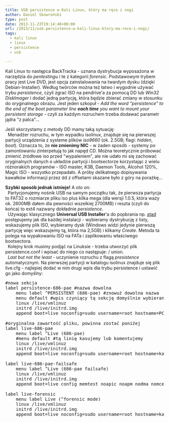 ```yaml
---
title: USB persistence w Kali Linux, który ma ręce i nogi
author: Daniel Skowroński
type: post
date: 2013-11-23T19:14:40+00:00
url: /2013/11/usb-persistence-w-kali-linux-ktory-ma-rece-i-nogi/
tags:
  - kali linux
  - linux
  - persistence
  - usb

---
```

Kali Linux to następca BackTracka - uznana dystrybucja wyposażona w narzędzia do _pentestingu_ i te z kategorii _forensic_. Podstawowym trybem pracy jest Live DVD, jest opcja zainstalowania na twardym dysku (dzięki Debian-Installer). Według twórców można też łatwo i wygodnie używać trybu _persistence_, czyli zgrać ISO na pendrive'a za pomocą DD lub _Win32 DiskImager_ i dodać jedną partycję, która będzie zbierać zmiany w stosunku do oryginalnego obrazu. Jest jeden szkopuł - _Add the word “persistence" to the end of the boot parameter line **each time** you want to mount your persistent storage_ - czyli za każdym rozruchem trzeba dodawać parametr jądra "z palca"...

Jeśli skorzystamy z metody DD mamy taką sytuację:  
&nbsp;&nbsp;Menadżer rozruchu, w tym wypadku isolinux, znajduje się na pierwszej partycji urządzenia z systeme plików _iso9660_ (ok. 2.5GB; flagi: _hidden_, _boot_). Oznacza to, że **nie zmienimy NIC** - w żaden sposób - systemy po zamontowaniu zinterpetują to jak napęd CD. Można teoretycznie próbować zmienić źródłowe iso przed "wypaleniem", ale nie udało mi się zachować oryginalnych danych o układzie partycji i bootsectorze korzystając z wielu różnorakich programów - ISO master, K3B, Daemon Tools, Alcohol 120%, Magic ISO - wszystko przepadało. A próby delikatnego dopisywania kawałków informacji przez dd z offsetami skazane było z góry na porażkę...

**Szybki sposób jednak istnieje!** A oto on:  
&nbsp;&nbsp;Partycjonujemy nośnik USB na samym początku tak, że pierwsza partycja to FAT32 o rozmiarze pliku iso plus kilka mega (dla wersji 1.0.5, która waży ok. 2600MB dałem dla pewności wszelkiej 2700MB) i reszta (czyli do końca) to ext4 nazwany dokładnie _persistence_.  
&nbsp;&nbsp;Używając klasycznego **Universal USB Installer**'a do popbrania np. [stąd][1] postępujemy jak dla każdej instalacji - wybieramy dystrybucję z listy, wskazujemy plik ISO, wybieramy dysk (Windows widzi jedynie pierwszą partycję więc wskazujemy tą, która ma 2,5GB) i klikamy _Create_. Metoda ta polega na wypakowaniu ISO na FATa i zaplikowaniu właściwego bootsectora.  
&nbsp;&nbsp;Kolejny krok musimy podjąć na Linuksie - trzeba utworzyć plik persistence.conf i wpisać do niego co następuje: <span class="lang:default EnlighterJSRAW  crayon-inline " >/ union</span>.  
&nbsp;&nbsp;_Last but not the least_ - uczynienie rozruchu z flagą _presistence_ automatycznym. Na pierwszej partycji w katalogu isolinux znajduje się plik live.cfg - najlepiej dodać w nim drugi wpis dla trybu persistence i ustawić go jako domyślny:

<pre class="lang:default EnlighterJSRAW " title="isolinux/live.cfg" >#nowa sekcja
label persistence-686-pae #nazwa dowolna
	menu label ^PERSISTENT (686-pae) #znowuż dowolna nazwa
	menu default #wpis czyniący tą sekcję domyślnie wybieraną
	linux /live/vmlinuz
	initrd /live/initrd.img
	append boot=live noconfig=sudo username=root hostname=PC persistence #ostatnia flaga
	
#oryginalna zawartość pliku, powinna zostać poniżej
label live-686-pae
	menu label ^Live (686-pae)
	#menu default #tą linię kasujemy lub komentujemy
	linux /live/vmlinuz
	initrd /live/initrd.img
	append boot=live noconfig=sudo username=root hostname=kali

label live-686-pae-failsafe
	menu label ^Live (686-pae failsafe)
	linux /live/vmlinuz
	initrd /live/initrd.img
	append boot=live config memtest noapic noapm nodma nomce nolapic nomodeset nosmp nosplash vga=normal

label live-forensic
	menu label Live (^forensic mode)
	linux /live/vmlinuz
	initrd /live/initrd.img
	append boot=live noconfig=sudo username=root hostname=kali noswap noautomount
</pre>

 [1]: http://www.pendrivelinux.com/universal-usb-installer-easy-as-1-2-3/